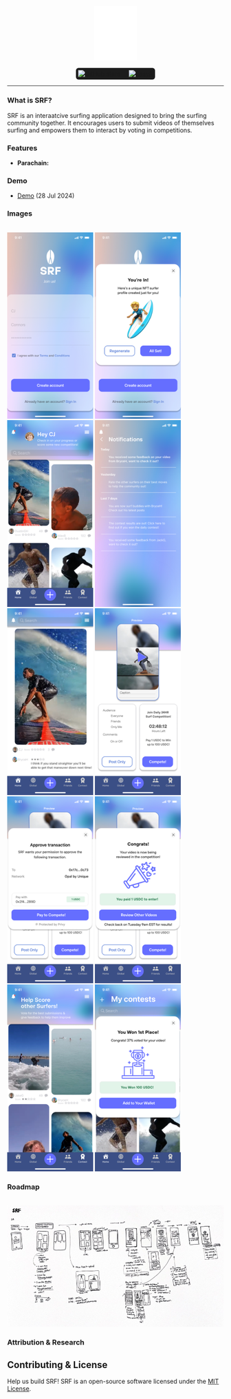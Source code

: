 <p align="center">
<br />
    <img src="logo_white.png" width="100" alt=""/>
<br />
</p>
<p align="center" style="display: flex; justify-content: center; align-items: center;">
    <span style="display: inline-flex; align-items: center; background-color: #1c1c1c; padding: 5px; border-radius: 6px;">
        <img src="https://img.shields.io/github/stars/jjjutla/melodot?style=social" alt="GitHub stars"/>
        <span style="margin: 0 10px; color: black; font-size: 14px;"></span>
        <a href="https://www.easya.io/">
            <img src="https://github.com/user-attachments/assets/09cfc307-f04f-4225-8c3b-bc96c47583a6" alt="EasyA" style="height: 21px;"/>
        </a>
    </span>
</p>

---

### What is SRF?
SRF is an interaatcive surfing application designed to bring the surfing community together. It encourages users to submit videos of themselves surfing and empowers them to interact by voting in competitions. 

### Features
- **Parachain:** 


### Demo
- [Demo](https://youtu.be/rZFbwazISlo) (28 Jul 2024)

### Images
<p align="left">
<br />
    <img src="login.png" width="200" alt=""/>
    <img src="3.1. Login - light.png" width="200" alt=""/>
    <img src="home.png" width="200" alt=""/>
    <img src="0Notifications.png" width="200" alt=""/>
    <img src="1.1. Social home - dark.png" width="200" alt=""/>
    <img src="compete.png" width="200" alt=""/>
    <img src="compete2.png" width="200" alt=""/>
    <img src="compete3.png" width="200" alt=""/>
    <img src="vote.png" width="200" alt=""/>
    <img src="winner.png" width="200" alt=""/>
<br />
</p>



### Roadmap
<p align="left">
<br />
    <img src="userflow.PNG" width="800" alt=""/>
<br />
</p>



### Attribution & Research


## Contributing & License
Help us build SRF! SRF is an open-source software licensed under the [MIT License](https://github.com/jjjutla/melodot/blob/main/MIT-LICENSE.txt).
